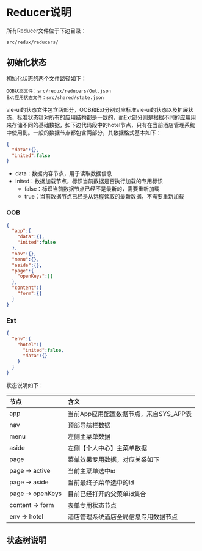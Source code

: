 # Reducer说明

所有Reducer文件位于下边目录：

```
src/redux/reducers/
```

## 初始化状态

初始化状态的两个文件路径如下：

```
OOB状态文件：src/redux/reducers/Out.json
Ext应用状态文件：src/shared/state.json
```

vie-ui的状态文件包含两部分，OOB和Ext分别对应标准vie-ui的状态以及扩展状态，标准状态针对所有的应用结构都是一致的，而Ext部分则是根据不同的应用用来存储不同的基础数据，如下边代码段中的hotel节点，只有在当前酒店管理系统中使用到。一般的数据节点都包含两部分，其数据格式基本如下：

```json
{
  "data":{},
  "inited":false
}
```

* data：数据内容节点，用于读取数据信息
* inited：数据加载节点，标识当前数据是否执行加载的专用标识
  * false：标识当前数据节点已经不是最新的，需要重新加载
  * true：当前数据节点已经是从远程读取的最新数据，不需要重新加载

### OOB

```json
{
  "app":{
    "data":{},
    "inited":false
  },
  "nav":{},
  "menu":{},
  "aside":{},
  "page":{
    "openKeys":[]
  },
  "content":{
    "form":{}
  }
}
```

### Ext

```json
{
  "env":{
    "hotel":{
      "inited":false,
      "data":{}
    }
  }
}
```

状态说明如下：

| 节点 | 含义 |
| :--- | :--- |
| app | 当前App应用配置数据节点，来自SYS\_APP表 |
| nav | 顶部导航栏数据 |
| menu | 左侧主菜单数据 |
| aside | 左侧【个人中心】主菜单数据 |
| page | 菜单效果专用数据，对应关系如下 |
| page -&gt; active | 当前主菜单选中id |
| page -&gt; aside | 当前最终子菜单选中的id |
| page -&gt; openKeys | 目前已经打开的父菜单id集合 |
| content -&gt; form | 表单专用状态节点 |
| env -&gt; hotel | 酒店管理系统酒店全局信息专用数据节点 |

## 状态树说明





